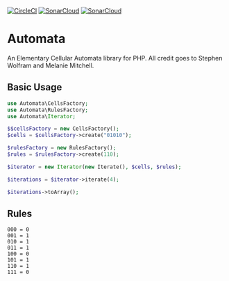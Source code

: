 [![CircleCI](https://circleci.com/gh/RobDWaller/automata/tree/master.svg?style=svg)](https://circleci.com/gh/RobDWaller/automata/tree/master) [![SonarCloud](https://sonarcloud.io/api/project_badges/measure?project=RobDWaller_automata&metric=sqale_rating)](https://sonarcloud.io/dashboard?id=RobDWaller_automata) [![SonarCloud](https://sonarcloud.io/api/project_badges/measure?project=RobDWaller_automata&metric=coverage)](https://sonarcloud.io/dashboard?id=RobDWaller_automata)
# Automata

An Elementary Cellular Automata library for PHP. All credit goes to Stephen Wolfram and Melanie Mitchell.

## Basic Usage

```php
use Automata\CellsFactory;
use Automata\RulesFactory;
use Automata\Iterator;

$$cellsFactory = new CellsFactory();
$cells = $cellsFactory->create("01010");

$rulesFactory = new RulesFactory();
$rules = $rulesFactory->create(110);

$iterator = new Iterator(new Iterate(), $cells, $rules);

$iterations = $iterator->iterate(4);

$iterations->toArray();
```

## Rules

```
000 = 0
001 = 1
010 = 1
011 = 1
100 = 0
101 = 1
110 = 1
111 = 0
```